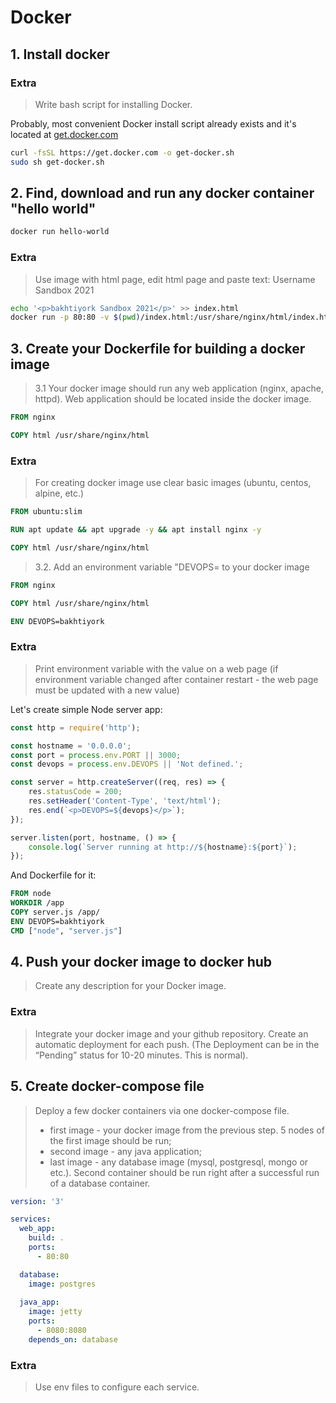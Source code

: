 # Docker

## 1. Install docker

### Extra
> Write bash script for installing Docker.

Probably, most convenient Docker install script already exists and it's located at [get.docker.com](https://get.docker.com/)
```sh
curl -fsSL https://get.docker.com -o get-docker.sh
sudo sh get-docker.sh
```
  
## 2. Find, download and run any docker container "hello world"

```sh
docker run hello-world
```

### Extra
> Use image with html page, edit html page and paste text: Username Sandbox 2021

```sh
echo '<p>bakhtiyork Sandbox 2021</p>' >> index.html
docker run -p 80:80 -v $(pwd)/index.html:/usr/share/nginx/html/index.html nginx

```
  
## 3. Create your Dockerfile for building a docker image
> 3.1 Your docker image should run any web application (nginx, apache, httpd). Web application should be located inside the docker image. 

```Dockerfile
FROM nginx

COPY html /usr/share/nginx/html

```
### Extra
> For creating docker image use clear basic images (ubuntu, centos, alpine, etc.)

```Dockerfile
FROM ubuntu:slim

RUN apt update && apt upgrade -y && apt install nginx -y

COPY html /usr/share/nginx/html

```


> 3.2. Add an environment variable "DEVOPS=<username> to your docker image
```Dockerfile
FROM nginx

COPY html /usr/share/nginx/html

ENV DEVOPS=bakhtiyork

```

### Extra
> Print environment variable with the value on a web page (if environment variable changed after container restart - the web page must be updated with a new value)

Let's create simple Node server app:
```JavaScript
const http = require('http');

const hostname = '0.0.0.0';
const port = process.env.PORT || 3000;
const devops = process.env.DEVOPS || 'Not defined.';

const server = http.createServer((req, res) => {
    res.statusCode = 200;
    res.setHeader('Content-Type', 'text/html');
    res.end(`<p>DEVOPS=${devops}</p>`);
});

server.listen(port, hostname, () => {
    console.log(`Server running at http://${hostname}:${port}`);
});


```

And Dockerfile for it:

```Dockerfile
FROM node
WORKDIR /app
COPY server.js /app/
ENV DEVOPS=bakhtiyork
CMD ["node", "server.js"]

```


## 4. Push your docker image to docker hub
> Create any description for your Docker image.


### Extra
> Integrate your docker image and your github repository. Create an automatic deployment for each push. (The Deployment can be in the “Pending” status for 10-20 minutes. This is normal).



## 5. Create docker-compose file
> Deploy a few docker containers via one docker-compose file. 
> * first image - your docker image from the previous step. 5 nodes of the first image should be run;
> * second image - any java application;
> * last image - any database image (mysql, postgresql, mongo or etc.).
> Second container should be run right after a successful run of a database container.

```yaml
version: '3'

services:
  web_app:
    build: .
    ports:
      - 80:80

  database:
    image: postgres
  
  java_app:
    image: jetty
    ports:
      - 8080:8080
    depends_on: database

```

### Extra
> Use env files to configure each service.


